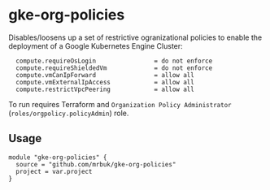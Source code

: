 # gke-org-policies

Disables/loosens up a set of restrictive ogranizational policies to enable the deployment of a Google Kubernetes Engine Cluster:

```
  compute.requireOsLogin                = do not enforce
  compute.requireShieldedVm             = do not enforce
  compute.vmCanIpForward                = allow all
  compute.vmExternalIpAccess            = allow all
  compute.restrictVpcPeering            = allow all
```

To run requires Terraform and `Organization Policy Administrator` (`roles/orgpolicy.policyAdmin`) role.

## Usage

```
module "gke-org-policies" {
  source = "github.com/mrbuk/gke-org-policies"
  project = var.project
}
```
